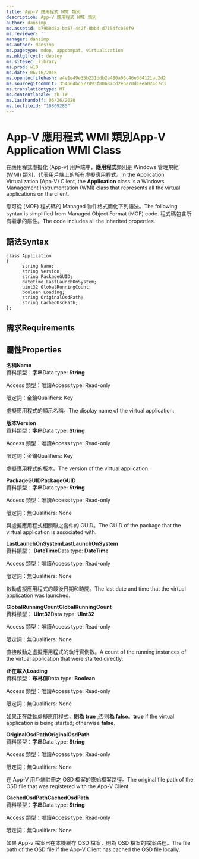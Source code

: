 ```yaml
---
title: App-V 應用程式 WMI 類別
description: App-V 應用程式 WMI 類別
author: dansimp
ms.assetid: b79b0d5a-ba57-442f-8bb4-d7154fc056f9
ms.reviewer: ''
manager: dansimp
ms.author: dansimp
ms.pagetype: mdop, appcompat, virtualization
ms.mktglfcycl: deploy
ms.sitesec: library
ms.prod: w10
ms.date: 06/16/2016
ms.openlocfilehash: a4e1e49e35b231ddb2a480a06c46e364121ac2d2
ms.sourcegitcommit: 354664bc527d93f80687cd2eba70d1eea024c7c3
ms.translationtype: MT
ms.contentlocale: zh-TW
ms.lasthandoff: 06/26/2020
ms.locfileid: "10809285"
---
```

# <span data-ttu-id="c662f-103">App-V 應用程式 WMI 類別</span><span class="sxs-lookup"><span data-stu-id="c662f-103">App-V Application WMI Class</span></span>


<span data-ttu-id="c662f-104">在應用程式虛擬化 (App-v) 用戶端中，**應用程式**類別是 Windows 管理規範 (WMI) 類別，代表用戶端上的所有虛擬應用程式。</span><span class="sxs-lookup"><span data-stu-id="c662f-104">In the Application Virtualization (App-V) Client, the **Application** class is a Windows Management Instrumentation (WMI) class that represents all the virtual applications on the client.</span></span>

<span data-ttu-id="c662f-105">您可從 (MOF) 程式碼的 Managed 物件格式簡化下列語法。</span><span class="sxs-lookup"><span data-stu-id="c662f-105">The following syntax is simplified from Managed Object Format (MOF) code.</span></span> <span data-ttu-id="c662f-106">程式碼包含所有繼承的屬性。</span><span class="sxs-lookup"><span data-stu-id="c662f-106">The code includes all the inherited properties.</span></span>

## <span data-ttu-id="c662f-107">語法</span><span class="sxs-lookup"><span data-stu-id="c662f-107">Syntax</span></span>


``` syntax
class Application
{
      string Name;
      string Version;
      string PackageGUID;
      datetime LastLaunchOnSystem;
      uint32 GlobalRunningCount;
      boolean Loading;
      string OriginalOsdPath;
      string CachedOsdPath;
};
```

## <span data-ttu-id="c662f-108">需求</span><span class="sxs-lookup"><span data-stu-id="c662f-108">Requirements</span></span>


## <span data-ttu-id="c662f-109">屬性</span><span class="sxs-lookup"><span data-stu-id="c662f-109">Properties</span></span>


<a href="" id="name"></a>**<span data-ttu-id="c662f-110">名稱</span><span class="sxs-lookup"><span data-stu-id="c662f-110">Name</span></span>**  
<span data-ttu-id="c662f-111">資料類型：**字串**</span><span class="sxs-lookup"><span data-stu-id="c662f-111">Data type: **String**</span></span>

<span data-ttu-id="c662f-112">Access 類型：唯讀</span><span class="sxs-lookup"><span data-stu-id="c662f-112">Access type: Read-only</span></span>

<span data-ttu-id="c662f-113">限定詞：金鑰</span><span class="sxs-lookup"><span data-stu-id="c662f-113">Qualifiers: Key</span></span>

<span data-ttu-id="c662f-114">虛擬應用程式的顯示名稱。</span><span class="sxs-lookup"><span data-stu-id="c662f-114">The display name of the virtual application.</span></span>

<a href="" id="version"></a>**<span data-ttu-id="c662f-115">版本</span><span class="sxs-lookup"><span data-stu-id="c662f-115">Version</span></span>**  
<span data-ttu-id="c662f-116">資料類型：**字串**</span><span class="sxs-lookup"><span data-stu-id="c662f-116">Data type: **String**</span></span>

<span data-ttu-id="c662f-117">Access 類型：唯讀</span><span class="sxs-lookup"><span data-stu-id="c662f-117">Access type: Read-only</span></span>

<span data-ttu-id="c662f-118">限定詞：金鑰</span><span class="sxs-lookup"><span data-stu-id="c662f-118">Qualifiers: Key</span></span>

<span data-ttu-id="c662f-119">虛擬應用程式的版本。</span><span class="sxs-lookup"><span data-stu-id="c662f-119">The version of the virtual application.</span></span>

<a href="" id="packageguid"></a>**<span data-ttu-id="c662f-120">PackageGUID</span><span class="sxs-lookup"><span data-stu-id="c662f-120">PackageGUID</span></span>**  
<span data-ttu-id="c662f-121">資料類型：**字串**</span><span class="sxs-lookup"><span data-stu-id="c662f-121">Data type: **String**</span></span>

<span data-ttu-id="c662f-122">Access 類型：唯讀</span><span class="sxs-lookup"><span data-stu-id="c662f-122">Access type: Read-only</span></span>

<span data-ttu-id="c662f-123">限定詞：無</span><span class="sxs-lookup"><span data-stu-id="c662f-123">Qualifiers: None</span></span>

<span data-ttu-id="c662f-124">與虛擬應用程式相關聯之套件的 GUID。</span><span class="sxs-lookup"><span data-stu-id="c662f-124">The GUID of the package that the virtual application is associated with.</span></span>

<a href="" id="lastlaunchonsystem"></a>**<span data-ttu-id="c662f-125">LastLaunchOnSystem</span><span class="sxs-lookup"><span data-stu-id="c662f-125">LastLaunchOnSystem</span></span>**  
<span data-ttu-id="c662f-126">資料類型： **DateTime**</span><span class="sxs-lookup"><span data-stu-id="c662f-126">Data type: **DateTime**</span></span>

<span data-ttu-id="c662f-127">Access 類型：唯讀</span><span class="sxs-lookup"><span data-stu-id="c662f-127">Access type: Read-only</span></span>

<span data-ttu-id="c662f-128">限定詞：無</span><span class="sxs-lookup"><span data-stu-id="c662f-128">Qualifiers: None</span></span>

<span data-ttu-id="c662f-129">啟動虛擬應用程式的最後日期和時間。</span><span class="sxs-lookup"><span data-stu-id="c662f-129">The last date and time that the virtual application was launched.</span></span>

<a href="" id="globalrunningcount"></a>**<span data-ttu-id="c662f-130">GlobalRunningCount</span><span class="sxs-lookup"><span data-stu-id="c662f-130">GlobalRunningCount</span></span>**  
<span data-ttu-id="c662f-131">資料類型： **UInt32**</span><span class="sxs-lookup"><span data-stu-id="c662f-131">Data type: **UInt32**</span></span>

<span data-ttu-id="c662f-132">Access 類型：唯讀</span><span class="sxs-lookup"><span data-stu-id="c662f-132">Access type: Read-only</span></span>

<span data-ttu-id="c662f-133">限定詞：無</span><span class="sxs-lookup"><span data-stu-id="c662f-133">Qualifiers: None</span></span>

<span data-ttu-id="c662f-134">直接啟動之虛擬應用程式的執行實例數。</span><span class="sxs-lookup"><span data-stu-id="c662f-134">A count of the running instances of the virtual application that were started directly.</span></span>

<a href="" id="loading"></a>**<span data-ttu-id="c662f-135">正在載入</span><span class="sxs-lookup"><span data-stu-id="c662f-135">Loading</span></span>**  
<span data-ttu-id="c662f-136">資料類型：**布林值**</span><span class="sxs-lookup"><span data-stu-id="c662f-136">Data type: **Boolean**</span></span>

<span data-ttu-id="c662f-137">Access 類型：唯讀</span><span class="sxs-lookup"><span data-stu-id="c662f-137">Access type: Read-only</span></span>

<span data-ttu-id="c662f-138">限定詞：無</span><span class="sxs-lookup"><span data-stu-id="c662f-138">Qualifiers: None</span></span>

<span data-ttu-id="c662f-139">如果正在啟動虛擬應用程式，**則為 true** ;否則**為 false**。</span><span class="sxs-lookup"><span data-stu-id="c662f-139">**true** if the virtual application is being started; otherwise **false**.</span></span>

<a href="" id="originalosdpath"></a>**<span data-ttu-id="c662f-140">OriginalOsdPath</span><span class="sxs-lookup"><span data-stu-id="c662f-140">OriginalOsdPath</span></span>**  
<span data-ttu-id="c662f-141">資料類型：**字串**</span><span class="sxs-lookup"><span data-stu-id="c662f-141">Data type: **String**</span></span>

<span data-ttu-id="c662f-142">Access 類型：唯讀</span><span class="sxs-lookup"><span data-stu-id="c662f-142">Access type: Read-only</span></span>

<span data-ttu-id="c662f-143">限定詞：無</span><span class="sxs-lookup"><span data-stu-id="c662f-143">Qualifiers: None</span></span>

<span data-ttu-id="c662f-144">在 App-V 用戶端註冊之 OSD 檔案的原始檔案路徑。</span><span class="sxs-lookup"><span data-stu-id="c662f-144">The original file path of the OSD file that was registered with the App-V Client.</span></span>

<a href="" id="cachedosdpath"></a>**<span data-ttu-id="c662f-145">CachedOsdPath</span><span class="sxs-lookup"><span data-stu-id="c662f-145">CachedOsdPath</span></span>**  
<span data-ttu-id="c662f-146">資料類型：**字串**</span><span class="sxs-lookup"><span data-stu-id="c662f-146">Data type: **String**</span></span>

<span data-ttu-id="c662f-147">Access 類型：唯讀</span><span class="sxs-lookup"><span data-stu-id="c662f-147">Access type: Read-only</span></span>

<span data-ttu-id="c662f-148">限定詞：無</span><span class="sxs-lookup"><span data-stu-id="c662f-148">Qualifiers: None</span></span>

<span data-ttu-id="c662f-149">如果 App-v 檔案已在本機緩存 OSD 檔案，則為 OSD 檔案的檔案路徑。</span><span class="sxs-lookup"><span data-stu-id="c662f-149">The file path of the OSD file if the App-V Client has cached the OSD file locally.</span></span>

 

 





